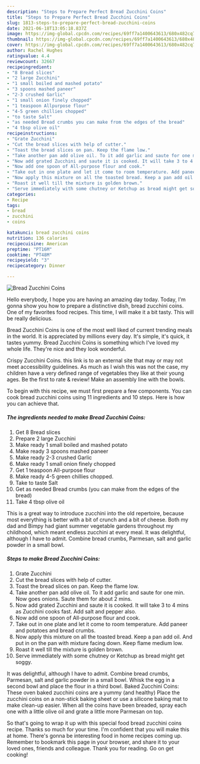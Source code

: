 ```yaml
---
description: "Steps to Prepare Perfect Bread Zucchini Coins"
title: "Steps to Prepare Perfect Bread Zucchini Coins"
slug: 1813-steps-to-prepare-perfect-bread-zucchini-coins
date: 2021-06-18T13:05:18.837Z
image: https://img-global.cpcdn.com/recipes/69ff7a1400643613/680x482cq70/bread-zucchini-coins-recipe-main-photo.jpg
thumbnail: https://img-global.cpcdn.com/recipes/69ff7a1400643613/680x482cq70/bread-zucchini-coins-recipe-main-photo.jpg
cover: https://img-global.cpcdn.com/recipes/69ff7a1400643613/680x482cq70/bread-zucchini-coins-recipe-main-photo.jpg
author: Rachel Hughes
ratingvalue: 4.4
reviewcount: 32667
recipeingredient:
- "8 Bread slices"
- "2 large Zucchini"
- "1 small boiled and mashed potato"
- "3 spoons mashed paneer"
- "2-3 crushed Garlic"
- "1 small onion finely chopped"
- "1 teaspoon Allpurpose flour"
- "4-5 green chillies chopped"
- "to taste Salt"
- "as needed Bread crumbs you can make from the edges of the bread"
- "4 tbsp olive oil"
recipeinstructions:
- "Grate Zucchini"
- "Cut the bread slices with help of cutter."
- "Toast the bread slices on pan. Keep the flame low."
- "Take another pan add olive oil. To it add garlic and saute for one min. Now goes onions. Saute them for about 2 mins."
- "Now add grated Zucchini and saute it is cooked. It will take 3 to 4 mins as Zucchini cooks fast. Add salt and pepper also."
- "Now add one spoon of All-purpose flour and cook."
- "Take out in one plate and let it come to room temperature. Add paneer and potatoes and bread crumbs."
- "Now apply this mixture on all the toasted bread. Keep a pan add oil. And put in on the pan with mixture facing down. Keep flame medium low."
- "Roast it well till the mixture is golden brown."
- "Serve immediately with some chutney or Ketchup as bread might get soggy."
categories:
- Recipe
tags:
- bread
- zucchini
- coins

katakunci: bread zucchini coins 
nutrition: 136 calories
recipecuisine: American
preptime: "PT16M"
cooktime: "PT48M"
recipeyield: "3"
recipecategory: Dinner

---
```



![Bread Zucchini Coins](https://img-global.cpcdn.com/recipes/69ff7a1400643613/680x482cq70/bread-zucchini-coins-recipe-main-photo.jpg)

Hello everybody, I hope you are having an amazing day today. Today, I'm gonna show you how to prepare a distinctive dish, bread zucchini coins. One of my favorites food recipes. This time, I will make it a bit tasty. This will be really delicious.

Bread Zucchini Coins is one of the most well liked of current trending meals in the world. It is appreciated by millions every day. It's simple, it's quick, it tastes yummy. Bread Zucchini Coins is something which I've loved my whole life. They're nice and they look wonderful.

Crispy Zucchini Coins. this link is to an external site that may or may not meet accessibility guidelines. As much as I wish this was not the case, my children have a very defined range of vegetables they like at their young ages. Be the first to rate &amp; review! Make an assembly line with the bowls.


To begin with this recipe, we must first prepare a few components. You can cook bread zucchini coins using 11 ingredients and 10 steps. Here is how you can achieve that.

<!--inarticleads1-->

##### The ingredients needed to make Bread Zucchini Coins:

1. Get 8 Bread slices
1. Prepare 2 large Zucchini
1. Make ready 1 small boiled and mashed potato
1. Make ready 3 spoons mashed paneer
1. Make ready 2-3 crushed Garlic
1. Make ready 1 small onion finely chopped
1. Get 1 teaspoon All-purpose flour
1. Make ready 4-5 green chillies chopped.
1. Take to taste Salt
1. Get as needed Bread crumbs (you can make from the edges of the bread)
1. Take 4 tbsp olive oil


This is a great way to introduce zucchini into the old repertoire, because most everything is better with a bit of crunch and a bit of cheese. Both my dad and Bimpy had giant summer vegetable gardens throughout my childhood, which meant endless zucchini at every meal. It was delightful, although I have to admit. Combine bread crumbs, Parmesan, salt and garlic powder in a small bowl. 

<!--inarticleads2-->

##### Steps to make Bread Zucchini Coins:

1. Grate Zucchini
1. Cut the bread slices with help of cutter.
1. Toast the bread slices on pan. Keep the flame low.
1. Take another pan add olive oil. To it add garlic and saute for one min. Now goes onions. Saute them for about 2 mins.
1. Now add grated Zucchini and saute it is cooked. It will take 3 to 4 mins as Zucchini cooks fast. Add salt and pepper also.
1. Now add one spoon of All-purpose flour and cook.
1. Take out in one plate and let it come to room temperature. Add paneer and potatoes and bread crumbs.
1. Now apply this mixture on all the toasted bread. Keep a pan add oil. And put in on the pan with mixture facing down. Keep flame medium low.
1. Roast it well till the mixture is golden brown.
1. Serve immediately with some chutney or Ketchup as bread might get soggy.


It was delightful, although I have to admit. Combine bread crumbs, Parmesan, salt and garlic powder in a small bowl. Whisk the egg in a second bowl and place the flour in a third bowl. Baked Zucchini Coins: These oven baked zucchini coins are a yummy (and healthy) Place the zucchini coins on a non-stick baking sheet or use a silicone baking mat to make clean-up easier. When all the coins have been breaded, spray each one with a little olive oil and grate a little more Parmesan on top. 

So that's going to wrap it up with this special food bread zucchini coins recipe. Thanks so much for your time. I'm confident that you will make this at home. There's gonna be interesting food in home recipes coming up. Remember to bookmark this page in your browser, and share it to your loved ones, friends and colleague. Thank you for reading. Go on get cooking!
